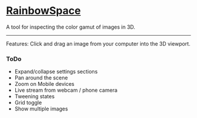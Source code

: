 # [RainbowSpace](http://RainbowSpace.xyz/)

A tool for inspecting the color gamut of images in 3D.

----

Features: Click and drag an image from your computer into the 3D viewport.

### ToDo
* Expand/collapse settings sections
* Pan around the scene
* Zoom on Mobile devices
* Live stream from webcam / phone camera
* Tweening states
* Grid toggle
* Show multiple images

